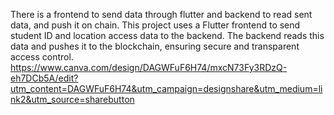 There is a frontend to send data through flutter and backend to read sent data, and push it on chain.
This project uses a Flutter frontend to send student ID and location access data to the backend. The backend reads this data and pushes it to the blockchain, ensuring secure and transparent access control.
https://www.canva.com/design/DAGWFuF6H74/mxcN73Fy3RDzQ-eh7DCb5A/edit?utm_content=DAGWFuF6H74&utm_campaign=designshare&utm_medium=link2&utm_source=sharebutton
